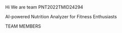 Hi We are team PNT2022TMID24294


AI-powered Nutrition Analyzer for Fitness Enthusiasts

TEAM MEMBERS
